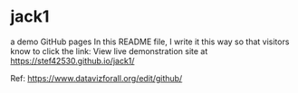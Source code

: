 # jack1
a demo GitHub pages
In this README file, I  write it this way so that visitors know to click the link:
View live demonstration site at 
https://stef42530.github.io/jack1/

Ref:
https://www.datavizforall.org/edit/github/
